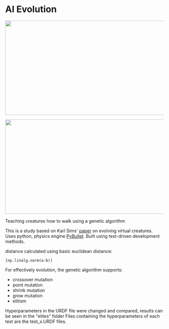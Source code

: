 # AI Evolution
<p align="left">
<img src="https://user-images.githubusercontent.com/84393679/215149585-4282f01c-dd29-417b-a5ee-79723172fb86.png" width=700 height=300>
</p>
<p align="right">
<img src="https://user-images.githubusercontent.com/84393679/215149709-75aa0723-a8f8-48b6-b397-c743f597620e.png" width=700 height=300>
</p>


Teaching creatures how to walk using a genetic algorithm 

This is a study based on Karl Sims' <a href="https://www.karlsims.com/papers/siggraph94.pdf">paper</a> on evolving virtual creatures. 
Uses python, physics engine <a href="https://pybullet.org/wordpress/">PyBullet</a>. Built using test-driven development methods. 

distance calculated using basic euclidean distance:
```
[np.linalg.norm(a-b)]
 ```
 
For effectively evolution, the genetic algorithm supports: 
 * crossover mutation
 * point mutation
 * shrink mutation 
 * grow mutation 
 * elitism 

Hyperparameters in the URDF file were changed and compared, results can be seen in the "elites" folder
Files containing the hyperparameters of each test are the test_x.URDF files. 
